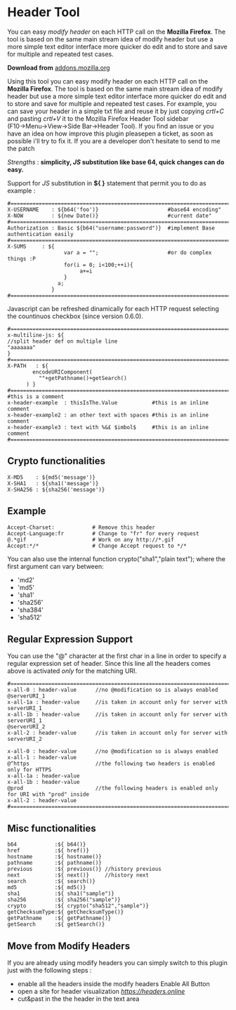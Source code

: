 Header Tool
============
You can easy _modify header_ on each HTTP call on the **Mozilla Firefox**.
The tool is based on the same main stream idea of modify header but use a more simple text editor interface more quicker do edit and to store and save for multiple and repeated test cases.

**Download from** [addons.mozilla.org](https://addons.mozilla.org/it/firefox/addon/header-tool/)

Using this tool you can easy modify header on each HTTP call on the **Mozilla Firefox**.
The tool is based on the same main stream idea of modify header but use a more simple text editor interface more quicker do edit and to store and save for multiple and repeated test cases. For example, you can save your header in a simple txt file and reuse it by just copying _crtl+C_ and pasting _crtl+V_ it to the Mozilla Firefox Header Tool sidebar (F10→Menu→View→Side Bar→Header Tool). If you find an issue or you have an idea on how improve this plugin pleasepen a ticket, as soon as possible i'll try to fix it. If you are a developer don't hesitate to send to me the patch   

*Strengths* : **simplicity, _JS_ substitution like base 64, quick changes can do easy.**

Support for _JS_ substitution in **${ }** statement that permit you to do as example : 

    #========================================================================================
    X-USERNAME    : ${b64('foo')}                      #base64 encoding"
    X-NOW         : ${new Date()}                      #current date"
    #========================================================================================
    Authorization : Basic ${b64("username:password")}  #implement Base authentication easily
    #========================================================================================
    X-SUMS     : ${
                      var a = "";                      #or do complex things :P
                      for(i = 0; i<100;++i){
                           a+=i
                      }
                    a;
                  }
    #========================================================================================

Javascript can be refreshed dinamically for each HTTP request selecting the countinuos checkbox (since version 0.6.0).

    #========================================================================================
    x-multiline-js: ${
    //split header def on multiple line
    "aaaaaaa"
    }
    #========================================================================================
    X-PATH   : ${
            encodeURIComponent(
              ""+getPathname()+getSearch()
          ) }
    #========================================================================================
    #this is a comment
    x-header-example  : thisIsThe.Value           #this is an inline comment
    x-header-example2 : an other text with spaces #this is an inline comment
    x-header-example3 : text with %&£ $imbol$     #this is an inline comment
    #========================================================================================

Crypto functionalities
------------------------

    X-MD5    : ${md5('message')}
    X-SHA1   : ${sha1('message')}
    X-SHA256 : ${sha256('message')}


Example
------------------------
    Accept-Charset:            # Remove this header
    Accept-Language:fr         # Change to "fr" for every request
    @.*gif                     # Work on any http://*.gif
    Accept:*/*                 # Change Accept request to */*


You can also use the internal function  crypto("sha1","plain text"); where the first argument can vary between:
 
- 'md2'  
- 'md5'  
- 'sha1' 
- 'sha256'
- 'sha384'
- 'sha512'

Regular Expression Support
--------------------------
You can use the "@" character at the first char in a line in order to specify a 
regular expression set of header. Since this line all the headers comes above is
activated *only* for the matching URI.

    #========================================================================================
    x-all-0 : header-value      //no @modification so is always enabled
    @serverURI_1
    x-all-1a : header-value     //is taken in account only for server with serverURI_1 
    x-all-1b : header-value     //is taken in account only for server with serverURI_1 
    @serverURI_2
    x-all-2 : header-value      //is taken in account only for server with serverURI_2

    x-all-0 : header-value      //no @modification so is always enabled
    x-all-1 : header-value
    @^https                     //the following two headers is enabled only for HTTPS
    x-all-1a : header-value     
    x-all-1b : header-value     
    @prod                       //the following headers is enabled only for URI with "prod" inside
    x-all-2 : header-value      
    #========================================================================================

Misc functionalities
--------------------------

    b64            :${ b64()}
    href           :${ href()}
    hostname       :${ hostname()}
    pathname       :${ pathname()}
    previous       :${ previous()} //history previous   
    next           :${ next()}     //history next
    search         :${ search()}
    md5            :${ md5()}
    sha1           :${ sha1("sample")}
    sha256         :${ sha256("sample")}
    crypto         :${ crypto("sha512","sample")}
    getChecksumType:${ getChecksumType()}
    getPathname    :${ getPathname()}
    getSearch      :${ getSearch()}

Move from Modify Headers
------------------------
If you are already using modify headers you can simply switch to this plugin just with the following steps :
- enable all the headers inside the modify headers Enable All Button
- open a site for header visualization *https://headers.online*
- cut&past in the the header in the text area

